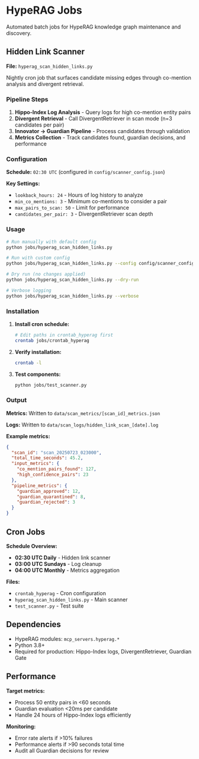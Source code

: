 # HypeRAG Jobs

Automated batch jobs for HypeRAG knowledge graph maintenance and discovery.

## Hidden Link Scanner

**File:** `hyperag_scan_hidden_links.py`

Nightly cron job that surfaces candidate missing edges through co-mention analysis and divergent retrieval.

### Pipeline Steps

1. **Hippo-Index Log Analysis** - Query logs for high co-mention entity pairs
2. **Divergent Retrieval** - Call DivergentRetriever in scan mode (n=3 candidates per pair)  
3. **Innovator → Guardian Pipeline** - Process candidates through validation
4. **Metrics Collection** - Track candidates found, guardian decisions, and performance

### Configuration

**Schedule:** `02:30 UTC` (configured in `config/scanner_config.json`)

**Key Settings:**
- `lookback_hours: 24` - Hours of log history to analyze
- `min_co_mentions: 3` - Minimum co-mentions to consider a pair
- `max_pairs_to_scan: 50` - Limit for performance
- `candidates_per_pair: 3` - DivergentRetriever scan depth

### Usage

```bash
# Run manually with default config
python jobs/hyperag_scan_hidden_links.py

# Run with custom config
python jobs/hyperag_scan_hidden_links.py --config config/scanner_config.json

# Dry run (no changes applied)
python jobs/hyperag_scan_hidden_links.py --dry-run

# Verbose logging
python jobs/hyperag_scan_hidden_links.py --verbose
```

### Installation

1. **Install cron schedule:**
   ```bash
   # Edit paths in crontab_hyperag first
   crontab jobs/crontab_hyperag
   ```

2. **Verify installation:**
   ```bash
   crontab -l
   ```

3. **Test components:**
   ```bash
   python jobs/test_scanner.py
   ```

### Output

**Metrics:** Written to `data/scan_metrics/[scan_id]_metrics.json`

**Logs:** Written to `data/scan_logs/hidden_link_scan_[date].log`

**Example metrics:**
```json
{
  "scan_id": "scan_20250723_023000",
  "total_time_seconds": 45.2,
  "input_metrics": {
    "co_mention_pairs_found": 127,
    "high_confidence_pairs": 23
  },
  "pipeline_metrics": {
    "guardian_approved": 12,
    "guardian_quarantined": 8,
    "guardian_rejected": 3
  }
}
```

## Cron Jobs

**Schedule Overview:**
- **02:30 UTC Daily** - Hidden link scanner
- **03:00 UTC Sundays** - Log cleanup  
- **04:00 UTC Monthly** - Metrics aggregation

**Files:**
- `crontab_hyperag` - Cron configuration
- `hyperag_scan_hidden_links.py` - Main scanner
- `test_scanner.py` - Test suite

## Dependencies

- HypeRAG modules: `mcp_servers.hyperag.*`
- Python 3.8+
- Required for production: Hippo-Index logs, DivergentRetriever, Guardian Gate

## Performance

**Target metrics:**
- Process 50 entity pairs in <60 seconds
- Guardian evaluation <20ms per candidate
- Handle 24 hours of Hippo-Index logs efficiently

**Monitoring:**
- Error rate alerts if >10% failures
- Performance alerts if >90 seconds total time
- Audit all Guardian decisions for review